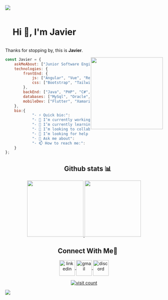 <!--horizontal divider(gradiant)-->
<img src="https://user-images.githubusercontent.com/73097560/115834477-dbab4500-a447-11eb-908a-139a6edaec5c.gif">

<!--h1 without bottom border-->
<div id="user-content-toc">
  <ul align="top">
    <summary><h1 style="display: inline-block">Hi 👋, I'm Javier</h1></summary>
  </ul>
</div>


<!--start about me -->
Thanks for stopping by, this is **Javier**.

<img align='right' src="https://github.com/JaviFlores28/JaviFlores28/assets/68314230/a0116665-1093-44bc-a517-86538ff3eb6f?raw=true" width="230">

```javascript
const Javier = {
    askMeAbout: ["Junior Software Engineering", "web dev", "gamer"],
    technologies: {
        frontEnd: {
            js: ["Angular", "Vue", "React", "Laravel"],
            css: ["Bootstrap", "Tailwind", "Sass"]
        },
        backEnd: ["Java", "PHP", "C#", "Typescript", "NodeJS"],
        databases: ["MySql", "Oracle", "Postgres", "SQL server"],
        mobileDev: ["Flutter", "Xamarin", "Kotlin"],
    },
    bio:{
    		"- ⚡ Quick bio:":                    "I am a Junior Software Engineering at Faculty of Electronic and Industrial Systems Engineering at Technical University of Ambato.",
    		"- 🔭 I’m currently working on":      "I’m currently open for a new job opportunity",
    		"- 🌱 I’m currently learning":        "UX and UI, NoSQL",
    		"- 👯 I’m looking to collaborate on": "C#, NoSQL and Docker related projects",
    		"- 🤔 I’m looking for help with":     "Anything related to what I am currently learning 😅",
    		"- 💬 Ask me about":                  "JAVA, PHP, C#, SQL, NodeJS, Software Design & Architecture",
    		"- 📫 How to reach me:":              "https://github.com/javiflores28#connect-with-me",
    }
};
```
<!--end about me -->

<!--- stats (start) -->
<div id="user-content-toc">
  <ul align="center">
    <summary><h2 >Github stats 📊 </h2></summary>
  </ul>
</div>

<p align="center">
<a href="https://github.com/javiflores28">
  <img height="180em" src="https://github-readme-stats-eight-theta.vercel.app/api?username=javiflores28&show_icons=true&theme=algolia&include_all_commits=true&count_private=true"/>
  <img height="180em" src="https://github-readme-stats-eight-theta.vercel.app/api/top-langs/?username=javiflores28&layout=compact&langs_count=8&theme=algolia"/>
</a>
</p>
<!--- stats (end) -->
</p>


<!-- Connect with me -->
<!--h2 without bottom border-->
<div id="user-content-toc">
  <ul align="center">
    <summary><h2 >Connect With Me🤝</h2></summary>
  </ul>
</div>

<!--icons and links-->
<p align="center">
<a href="https://www.linkedin.com/in/javiflores28/" target="blank"><img align="center" src="https://user-images.githubusercontent.com/88904952/234979284-68c11d7f-1acc-4f0c-ac78-044e1037d7b0.png" alt="linkedin" height="50" width="50" />
</a>
  <a href="mailto:javiflores2819@gmail.com" target="blank"><img align="center" src="https://skillicons.dev/icons?i=gmail&perline=14&theme=light"  alt="gmail" height="50" width="50" />
</a>
<a href="https://discordapp.com/users/" target="blank"><img align="center" src="https://user-images.githubusercontent.com/88904952/234982627-019fd336-6248-453c-9b05-97c13fd1d207.png" alt="discord" height="50" width="50" /></a>
  
</p>

<!--profile visit count-->
<div align="center">
  
  [![visit count](https://visitcount.itsvg.in/api?id=javiflores28&icon=3&color=6)](https://visitcount.itsvg.in)
</div>

<!--horizontal divider(gradiant)-->
<img src="https://user-images.githubusercontent.com/73097560/115834477-dbab4500-a447-11eb-908a-139a6edaec5c.gif">

